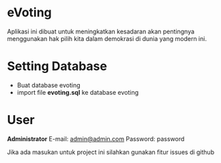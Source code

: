 # eVoting
Aplikasi ini dibuat untuk meningkatkan kesadaran akan pentingnya menggunakan hak pilih kita dalam demokrasi di dunia yang modern ini.

# Setting Database
 - Buat database evoting
 - import file **evoting.sql** ke database evoting

# User
**Administrator**
E-mail: admin@admin.com
Password: password
 
Jika ada masukan untuk project ini silahkan gunakan fitur issues di github
